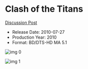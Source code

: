 # Clash of the Titans

[Discussion Post](https://www.avsforum.com/threads/bass-eq-for-filtered-movies.2995212/post-58302600)

* Release Date: 2010-07-27
* Production Year: 2010
* Format: BD/DTS-HD MA 5.1

![img 0](https://i.imgur.com/dgFu3AD.jpg)

![img 1](https://i.imgur.com/oBEeJwZ.jpg)


